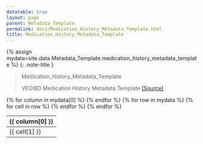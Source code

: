 ```yaml
---
datatable: true
layout: page
parent: Metadata_Template
permalink: docs/Medication_History_Metadata_Template.html
title: Medication_History_Metadata_Template
---
```


{% assign mydata=site.data.Metadata_Template.medication_history_metadata_template %} 
{: .note-title } 
>Medication_History_Metadata_Template
>
>VEOIBD Medication History Metadata Template [[Source]](https://docs.google.com/document/d/1yN6TlK2VGP-vKvW5E8wucLjKQq769xoz4QW5OjgR29k/edit#heading=h.agzpcnpjw4d9)
<table id="myTable" class="display" style="width:100%">
    <thead>
    {% for column in mydata[0] %}
        <th>{{ column[0] }}</th>
    {% endfor %}
    </thead>
    <tbody>
    {% for row in mydata %}
        <tr>
        {% for cell in row %}
            <td>{{ cell[1] }}</td>
        {% endfor %}
        </tr>
    {% endfor %}
    </tbody>
</table>

<script type="text/javascript">
  var pages = ['type_key', 'sample_tissue_type', 'specimen_area_biopsy', 'media', 'collection_date', 'sample_key', 'volume', 'inflammation', 'sample_type', 'project', 'rna_batch', 'ratio260over230', 'library_preparation_method', 'rna_isolation_kit', 'ratio260over280', 'RIN', 'DV200', 'immunodeficiency', 'sex', 'perianal_involvement', 'age_at_diagnosis', 'individual_id', 'external_share', 'local_id', 'growth_delay', 'autoimmune', 'breastfed', 'participant_role', 'gi_phenotype', 'upper_disease_type', 'participant_id', 'family_id', 'race', 'site', 'gi_surgeries', 'jewish_origin', 'ethnicity', 'consanguinity', 'disease_activity_behavior', 'extraintestinal_manifestations', 'ibd_history', 'disease_activity_location', 'filename', 'biospecimen_metadata_template', 'bulk_RNASeq_assay_template', 'scRNASeq_assay_template', 'clinical_metadata_template', 'medication_history_metadata_template', 'metadata_type', 'resource_type', 'file_format', 'metadata_file_annotations', 'bulk_RNASeq_raw_file_annotations', 'bulk_RNASeq_counts_file_annotations', 'run_type', 'reference_set', 'median_genes', 'alignment_information', 'read_length', 'unique_genes', 'genomic_sex', 'data_subtype', 'read_strand_origin', 'median_umis', 'total_unmapped_reads', 'data_type', 'number_cells', 'mapped_reads', 'library_version', 'analysis_type', 'sequencing_batch', 'kit_number', 'total_reads', 'library_type', 'is_stranded', 'rRNA_rate', 'vendor', 'platform', 'valid_barcode_reads', 'library_prep', 'analysis_thresholds', 'ratio_mitochondria', 'library_id', 'duplication_rate', 'sample_status', 'nucleic_acid_source', 'sample_barcode', 'assay', 'library_batch'];
  $('#myTable').DataTable({
    responsive: {
        details: {
            display: $.fn.dataTable.Responsive.display.modal( {
                header: function ( row ) {
                    var data = row.data();
                    return 'Details for '+data[0]+' ';
                }
            } ),
            renderer: $.fn.dataTable.Responsive.renderer.tableAll({
                tableClass: "table"
            })
        }
    },
   "deferRender": true,
   "columnDefs": [
      { 
         targets: 0,
         render : function(data, type, row, meta){
            if(type === 'display' & $.inArray( data, pages) != -1){
               return $('<a>')
                  .attr('href',row[7]+'/'+data)
                  .text(data)
                  .wrap('<div></div>')
                  .parent()
                  .html();} 
             else {
               return data;
            }
         }
      },
      {
        targets: [6,7],
          render : function(data, type, row, meta){
         if(type === 'display' & data != 'Sage Bionetworks'){
            return $('<a>')
               .attr('href', data)
               .text(data)
               .wrap('<div></div>')
               .parent()
               .html();} 
         if(type === 'display' & data == 'Sage Bionetworks'){
             return $('<a>')
                .attr('href', 'https://sagebionetworks.org/')
                .text(data)
                .wrap('<div></div>')
                .parent()
                .html();
         
         } else {
            return data;
         }
      }
   }
   ]
});
</script>